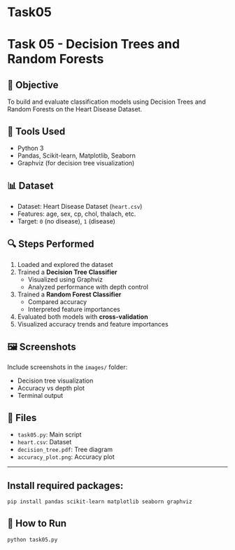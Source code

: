 # Task05
# Task 05 - Decision Trees and Random Forests

## 📌 Objective
To build and evaluate classification models using Decision Trees and Random Forests on the Heart Disease Dataset.

## 🧰 Tools Used
- Python 3
- Pandas, Scikit-learn, Matplotlib, Seaborn
- Graphviz (for decision tree visualization)

## 📊 Dataset
- Dataset: Heart Disease Dataset (`heart.csv`)
- Features: age, sex, cp, chol, thalach, etc.
- Target: `0` (no disease), `1` (disease)

## 🔍 Steps Performed
1. Loaded and explored the dataset
2. Trained a **Decision Tree Classifier**
   - Visualized using Graphviz
   - Analyzed performance with depth control
3. Trained a **Random Forest Classifier**
   - Compared accuracy
   - Interpreted feature importances
4. Evaluated both models with **cross-validation**
5. Visualized accuracy trends and feature importances

## 🖼️ Screenshots
Include screenshots in the `images/` folder:
- Decision tree visualization
- Accuracy vs depth plot
- Terminal output

## 📁 Files
- `task05.py`: Main script
- `heart.csv`: Dataset
- `decision_tree.pdf`: Tree diagram
- `accuracy_plot.png`: Accuracy plot

---

## Install required packages:
   ```bash
   pip install pandas scikit-learn matplotlib seaborn graphviz
   ```
## 🚀 How to Run
```
python task05.py
